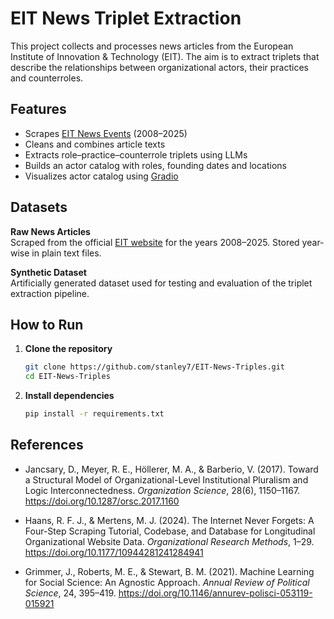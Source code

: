# EIT News Triplet Extraction

This project collects and processes news articles from the European Institute of Innovation & Technology (EIT). The aim is to extract triplets that describe the relationships between organizational actors, their practices and counterroles.

## Features

- Scrapes [EIT News Events](https://www.eit.europa.eu/news-events/news) (2008–2025)
- Cleans and combines article texts
- Extracts role–practice–counterrole triplets using LLMs
- Builds an actor catalog with roles, founding dates and locations
- Visualizes actor catalog using [Gradio](https://www.gradio.app/)

## Datasets

**Raw News Articles**  
Scraped from the official [EIT website](https://www.eit.europa.eu/news-events/news) for the years 2008–2025. Stored year-wise in plain text files.

**Synthetic Dataset**  
Artificially generated dataset used for testing and evaluation of the triplet extraction pipeline.

## How to Run

1. **Clone the repository**
   ```bash
   git clone https://github.com/stanley7/EIT-News-Triples.git
   cd EIT-News-Triples
   ```

2. **Install dependencies**
   ```bash
   pip install -r requirements.txt
   ```

## References

- Jancsary, D., Meyer, R. E., Höllerer, M. A., & Barberio, V. (2017). Toward a Structural Model of Organizational-Level Institutional Pluralism and Logic Interconnectedness. *Organization Science*, 28(6), 1150–1167. https://doi.org/10.1287/orsc.2017.1160

- Haans, R. F. J., & Mertens, M. J. (2024). The Internet Never Forgets: A Four-Step Scraping Tutorial, Codebase, and Database for Longitudinal Organizational Website Data. *Organizational Research Methods*, 1–29. https://doi.org/10.1177/10944281241284941

- Grimmer, J., Roberts, M. E., & Stewart, B. M. (2021). Machine Learning for Social Science: An Agnostic Approach. *Annual Review of Political Science*, 24, 395–419. https://doi.org/10.1146/annurev-polisci-053119-015921
